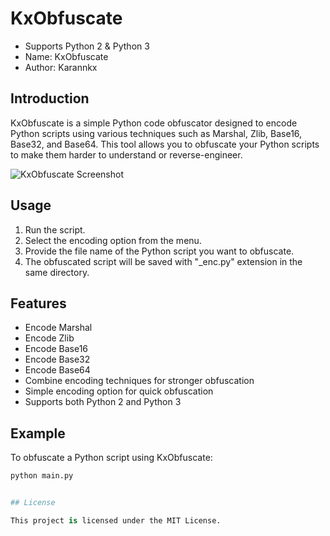 # KxObfuscate

- Supports Python 2 & Python 3
- Name: KxObfuscate
- Author: Karannkx

## Introduction
KxObfuscate is a simple Python code obfuscator designed to encode Python scripts using various techniques such as Marshal, Zlib, Base16, Base32, and Base64. This tool allows you to obfuscate your Python scripts to make them harder to understand or reverse-engineer.



![KxObfuscate Screenshot](https://res.cloudinary.com/dzqzuljun/image/upload/v1708783527/g8zvqd4b5mf5w6lvhvks.png)

## Usage
1. Run the script.
2. Select the encoding option from the menu.
3. Provide the file name of the Python script you want to obfuscate.
4. The obfuscated script will be saved with "_enc.py" extension in the same directory.

## Features
- Encode Marshal
- Encode Zlib
- Encode Base16
- Encode Base32
- Encode Base64
- Combine encoding techniques for stronger obfuscation
- Simple encoding option for quick obfuscation
- Supports both Python 2 and Python 3

## Example
To obfuscate a Python script using KxObfuscate:

```python
python main.py


## License

This project is licensed under the MIT License.
